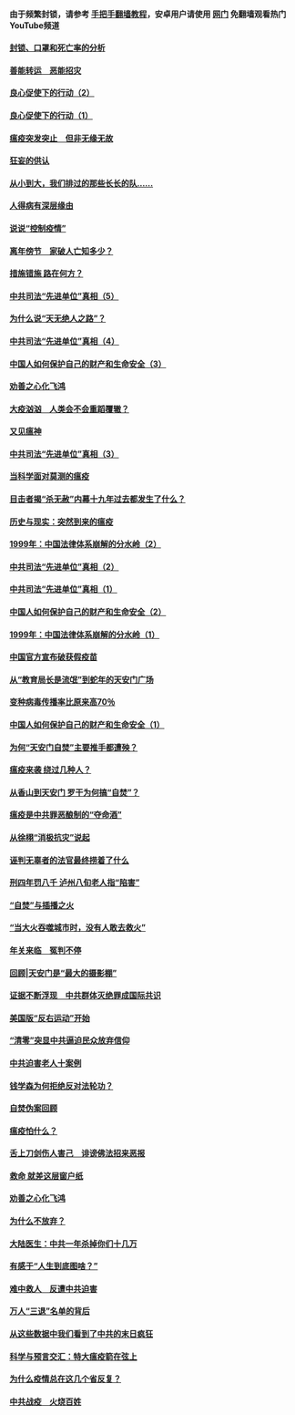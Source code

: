 #### 由于频繁封锁，请参考 [手把手翻墙教程](https://github.com/gfw-breaker/guides/wiki/)，安卓用户请使用 [网门](https://github.com/gfw-breaker/nogfw/blob/master/dl.md?t=03030200) 免翻墙观看热门YouTube频道 

#### [封锁、口罩和死亡率的分析](../pages/19/421495.md?t=03030200) 

#### [善能转运　恶能招灾](../pages/19/421334.md?t=03030200) 

#### [良心促使下的行动（2）](../pages/19/421361.md?t=03030200) 

#### [良心促使下的行动（1）](../pages/19/421302.md?t=03030200) 

#### [瘟疫突发突止　但非无缘无故](../pages/19/421281.md?t=03030200) 

#### [狂妄的供认](../pages/19/421199.md?t=03030200) 

#### [从小到大，我们排过的那些长长的队……](../pages/19/421243.md?t=03030200) 

#### [人得病有深层缘由](../pages/19/420864.md?t=03030200) 

#### [说说“控制疫情”](../pages/19/420831.md?t=03030200) 

#### [离年傍节　家破人亡知多少？](../pages/19/420563.md?t=03030200) 

#### [措施错施  路在何方？](../pages/19/420076.md?t=03030200) 

#### [中共司法“先进单位”真相（5）](../pages/19/419453.md?t=03030200) 

#### [为什么说“天无绝人之路”？](../pages/19/419618.md?t=03030200) 

#### [中共司法“先进单位”真相（4）](../pages/19/419452.md?t=03030200) 

#### [中国人如何保护自己的财产和生命安全（3）](../pages/19/419405.md?t=03030200) 

#### [劝善之心化飞鸿](../pages/19/418758.md?t=03030200) 

#### [大疫汹汹　人类会不会重蹈覆辙？](../pages/19/419691.md?t=03030200) 

#### [又见瘟神](../pages/19/419225.md?t=03030200) 

#### [中共司法“先进单位”真相（3）](../pages/19/419451.md?t=03030200) 

#### [当科学面对莫测的瘟疫](../pages/19/419625.md?t=03030200) 

#### [目击者揭“杀无赦”内幕十九年过去都发生了什么？](../pages/19/419617.md?t=03030200) 

#### [历史与现实：突然到来的瘟疫](../pages/19/419619.md?t=03030200) 

#### [1999年：中国法律体系崩解的分水岭（2）](../pages/19/419455.md?t=03030200) 

#### [中共司法“先进单位”真相（2）](../pages/19/419450.md?t=03030200) 

#### [中共司法“先进单位”真相（1）](../pages/19/419449.md?t=03030200) 

#### [中国人如何保护自己的财产和生命安全（2）](../pages/19/419404.md?t=03030200) 

#### [1999年：中国法律体系崩解的分水岭（1）](../pages/19/419454.md?t=03030200) 

#### [中国官方宣布破获假疫苗](../pages/19/419504.md?t=03030200) 

#### [从“教育局长是流氓”到蛇年的天安门广场](../pages/19/419470.md?t=03030200) 

#### [变种病毒传播率比原来高70％](../pages/19/419456.md?t=03030200) 

#### [中国人如何保护自己的财产和生命安全（1）](../pages/19/419403.md?t=03030200) 

#### [为何“天安门自焚”主要推手都遭殃？](../pages/19/419348.md?t=03030200) 

#### [瘟疫来袭 绕过几种人？](../pages/19/419349.md?t=03030200) 

#### [从香山到天安门 罗干为何搞“自焚”？](../pages/19/419270.md?t=03030200) 

#### [瘟疫是中共罪恶酿制的“夺命酒”](../pages/19/419223.md?t=03030200) 

#### [从徐栩“消极抗灾”说起](../pages/19/419224.md?t=03030200) 

#### [诬判无辜者的法官最终捞着了什么](../pages/19/419268.md?t=03030200) 

#### [刑四年罚八千 泸州八旬老人指“陷害”](../pages/19/419232.md?t=03030200) 

#### [“自焚”与插播之火](../pages/19/419226.md?t=03030200) 

#### [“当大火吞噬城市时，没有人敢去救火”](../pages/19/419077.md?t=03030200) 

#### [年关来临　冤判不停](../pages/19/419093.md?t=03030200) 

#### [回顾|天安门是“最大的摄影棚”](../pages/19/380866.md?t=03030200) 

#### [证据不断浮现　中共群体灭绝罪成国际共识](../pages/19/419031.md?t=03030200) 

#### [美国版“反右运动”开始](../pages/19/419030.md?t=03030200) 

#### [“清零”突显中共逼迫民众放弃信仰](../pages/19/418995.md?t=03030200) 

#### [中共迫害老人十案例](../pages/19/418831.md?t=03030200) 

#### [钱学森为何拒绝反对法轮功？](../pages/19/418905.md?t=03030200) 

#### [自焚伪案回顾](../pages/19/418799.md?t=03030200) 

#### [瘟疫怕什么？](../pages/19/418800.md?t=03030200) 

#### [舌上刀剑伤人害己　诽谤佛法招来恶报](../pages/19/418731.md?t=03030200) 

#### [救命 就差这层窗户纸](../pages/19/418706.md?t=03030200) 

#### [劝善之心化飞鸿](../pages/19/416766.md?t=03030200) 

#### [为什么不放弃？](../pages/19/418691.md?t=03030200) 

#### [大陆医生：中共一年杀掉你们十几万](../pages/19/418670.md?t=03030200) 

#### [有感于“人生到底图啥？”](../pages/19/418624.md?t=03030200) 

#### [难中救人　反遭中共迫害](../pages/19/418414.md?t=03030200) 

#### [万人“三退”名单的背后](../pages/19/418505.md?t=03030200) 

#### [从这些数据中我们看到了中共的末日疯狂](../pages/19/418420.md?t=03030200) 

#### [科学与预言交汇：特大瘟疫箭在弦上](../pages/19/418266.md?t=03030200) 

#### [为什么疫情总在这几个省反复？](../pages/19/418219.md?t=03030200) 

#### [中共战疫　火烧百姓](../pages/19/418220.md?t=03030200) 

